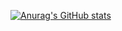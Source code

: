[![Anurag's GitHub stats](https://github-readme-stats.vercel.app/api?username=Eclips4&count_private=false&show_icons=true&theme=tokyonight&hide_title=true)](https://github.com/anuraghazra/github-readme-stats)
